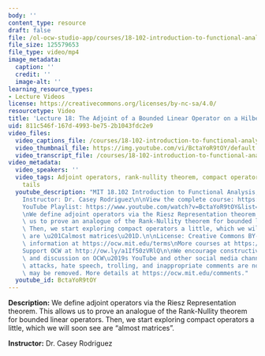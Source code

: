 ```yaml
---
body: ''
content_type: resource
draft: false
file: /ol-ocw-studio-app/courses/18-102-introduction-to-functional-analysis-spring-2021/18102-sp21-lecture-18_360p_16_9.mp4
file_size: 125579653
file_type: video/mp4
image_metadata:
  caption: ''
  credit: ''
  image-alt: ''
learning_resource_types:
- Lecture Videos
license: https://creativecommons.org/licenses/by-nc-sa/4.0/
resourcetype: Video
title: 'Lecture 18: The Adjoint of a Bounded Linear Operator on a Hilbert Space'
uid: 811c546f-167d-4993-be75-2b1043fdc2e9
video_files:
  video_captions_file: /courses/18-102-introduction-to-functional-analysis-spring-2021/1zo92CHR1WsFdcoZDaBZWKwsWNsQjk5q8_transcript.webvtt
  video_thumbnail_file: https://img.youtube.com/vi/BctaYoR9tOY/default.jpg
  video_transcript_file: /courses/18-102-introduction-to-functional-analysis-spring-2021/1zo92CHR1WsFdcoZDaBZWKwsWNsQjk5q8_transcript.pdf
video_metadata:
  video_speakers: ''
  video_tags: Adjoint operators, rank-nullity theorem, compact operators, equi-small
    tails
  youtube_description: "MIT 18.102 Introduction to Functional Analysis, Spring 2021\n\
    Instructor: Dr. Casey Rodriguez\n\nView the complete course: https://ocw.mit.edu/courses/18-102-introduction-to-functional-analysis-spring-2021/\n\
    YouTube Playlist: https://www.youtube.com/watch?v=BctaYoR9tOY&list=PLUl4u3cNGP63micsJp_--fRAjZXPrQzW_&index=18\n\
    \nWe define adjoint operators via the Riesz Representation theorem. This allows\
    \ us to prove an analogue of the Rank-Nullity theorem for bounded linear operators.\
    \ Then, we start exploring compact operators a little, which we will soon see\
    \ are \u201Calmost matrices\u201D.\n\nLicense: Creative Commons BY-NC-SA\nMore\
    \ information at https://ocw.mit.edu/terms\nMore courses at https://ocw.mit.edu\n\
    Support OCW at http://ow.ly/a1If50zVRlQ\n\nWe encourage constructive comments\
    \ and discussion on OCW\u2019s YouTube and other social media channels. Personal\
    \ attacks, hate speech, trolling, and inappropriate comments are not allowed and\
    \ may be removed. More details at https://ocw.mit.edu/comments."
  youtube_id: BctaYoR9tOY
---
```

**Description:** We define adjoint operators via the Riesz Representation theorem. This allows us to prove an analogue of the Rank-Nullity theorem for bounded linear operators. Then, we start exploring compact operators a little, which we will soon see are “almost matrices”.

**Instructor:** Dr. Casey Rodriguez